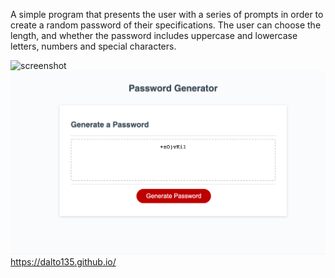 A simple program that presents the user with a series of prompts in order to create a random password of their specifications. The user can choose the length, and whether the password includes uppercase and lowercase letters, numbers and special characters.

![screenshot](https://user-images.githubusercontent.com/67397294/107457076-69e97d80-6b1f-11eb-8efd-4fee3364ddd8.png)
![screenshot2](https://github.com/dalto135/03-Homework/blob/main/screenshot.png)
https://dalto135.github.io/
